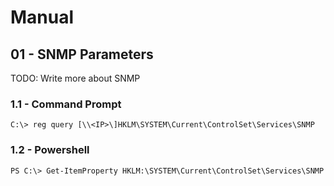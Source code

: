 # Manual

## 01 - SNMP Parameters

TODO: Write more about SNMP

### 1.1 - Command Prompt

`C:\> reg query [\\<IP>\]HKLM\SYSTEM\Current\ControlSet\Services\SNMP`


### 1.2 - Powershell

`PS C:\> Get-ItemProperty HKLM:\SYSTEM\Current\ControlSet\Services\SNMP`